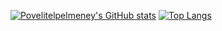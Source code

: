 [![Povelitelpelmeney's GitHub stats](https://github-readme-stats.vercel.app/api/top-langs?username=Povelitelpelmeney&theme=algolia&show_icons=true)](https://github.com/Povelitelpelmeney)
[![Top Langs](https://github-readme-stats.vercel.app/api?username=Povelitelpelmeney&theme=algolia&show_icons=true)](https://github.com/Povelitelpelmeney)

<!--
**Povelitelpelmeney/Povelitelpelmeney** is a ✨ _special_ ✨ repository because its `README.md` (this file) appears on your GitHub profile.

Here are some ideas to get you started:

- 🔭 I’m currently working on ...
- 🌱 I’m currently learning ...
- 👯 I’m looking to collaborate on ...
- 🤔 I’m looking for help with ...
- 💬 Ask me about ...
- 📫 How to reach me: ...
- 😄 Pronouns: ...
- ⚡ Fun fact: ...
-->
